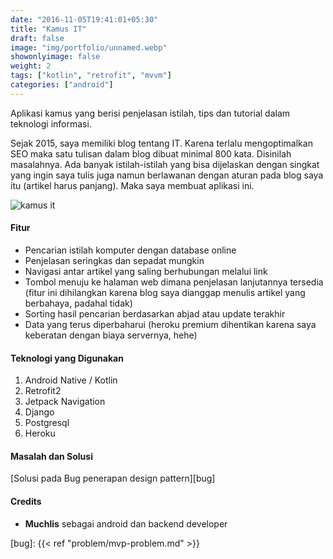 ```yaml
---
date: "2016-11-05T19:41:01+05:30"
title: "Kamus IT"
draft: false
image: "img/portfolio/unnamed.webp"
showonlyimage: false
weight: 2
tags: ["kotlin", "retrofit", "mvvm"]
categories: ["android"]
---
```


Aplikasi kamus yang berisi penjelasan istilah, tips dan tutorial dalam teknologi informasi.
<!--more-->

Sejak 2015, saya memiliki blog tentang IT. Karena terlalu mengoptimalkan SEO maka satu tulisan dalam blog dibuat minimal 800 kata. Disinilah masalahnya. Ada banyak istilah-istilah yang bisa dijelaskan dengan singkat yang ingin saya tulis juga namun berlawanan dengan aturan pada blog saya itu (artikel harus panjang). Maka saya membuat aplikasi ini.

![kamus it][image]

#### Fitur
- Pencarian istilah komputer dengan database online
- Penjelasan seringkas dan sepadat mungkin
- Navigasi antar artikel yang saling berhubungan melalui link
- Tombol menuju ke halaman web dimana penjelasan lanjutannya tersedia (fitur ini dihilangkan karena blog saya dianggap menulis artikel yang berbahaya, padahal tidak)
- Sorting hasil pencarian berdasarkan abjad atau update terakhir
- Data yang terus diperbaharui (heroku premium dihentikan karena saya keberatan dengan biaya servernya, hehe)



#### Teknologi yang Digunakan
1. Android Native / Kotlin
2. Retrofit2
3. Jetpack Navigation
4. Django
5. Postgresql
6. Heroku

#### Masalah dan Solusi
[Solusi pada Bug penerapan design pattern][bug]


#### Credits
- **Muchlis** sebagai android dan backend developer 


[image]: /img/portfolio/kamus-it.jpg
[bug]: {{< ref "problem/mvp-problem.md" >}}